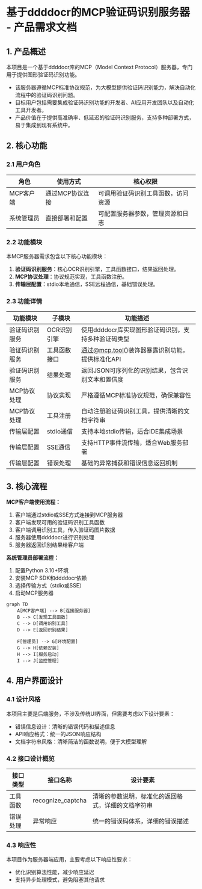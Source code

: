 # 基于ddddocr的MCP验证码识别服务器 - 产品需求文档

## 1. 产品概述

本项目是一个基于ddddocr库的MCP（Model Context Protocol）服务器，专门用于提供图形验证码识别功能。
- 该服务器遵循MCP标准协议规范，为大模型提供验证码识别能力，解决自动化流程中的验证码识别问题。
- 目标用户包括需要集成验证码识别功能的开发者、AI应用开发团队以及自动化工具开发者。
- 产品价值在于提供高准确率、低延迟的验证码识别服务，支持多种部署方式，易于集成到现有系统中。

## 2. 核心功能

### 2.1 用户角色

| 角色 | 使用方式 | 核心权限 |
|------|----------|----------|
| MCP客户端 | 通过MCP协议连接 | 可调用验证码识别工具函数，访问资源 |
| 系统管理员 | 直接部署和配置 | 可配置服务器参数，管理资源和日志 |

### 2.2 功能模块

本MCP服务器需求包含以下核心功能模块：
1. **验证码识别服务**：核心OCR识别引擎，工具函数接口，结果返回处理。
2. **MCP协议处理**：协议规范实现，工具函数注册。
3. **传输层配置**：stdio本地通信，SSE远程通信，基础错误处理。

### 2.3 功能详情

| 功能模块 | 子模块 | 功能描述 |
|----------|--------|----------|
| 验证码识别服务 | OCR识别引擎 | 使用ddddocr库实现图形验证码识别，支持多种验证码类型 |
| 验证码识别服务 | 工具函数接口 | 通过@mcp.tool()装饰器暴露识别功能，提供标准化API |
| 验证码识别服务 | 结果处理 | 返回JSON可序列化的识别结果，包含识别文本和置信度 |
| MCP协议处理 | 协议实现 | 严格遵循MCP标准协议规范，确保兼容性 |
| MCP协议处理 | 工具注册 | 自动注册验证码识别工具，提供清晰的文档字符串 |
| 传输层配置 | stdio通信 | 支持本地stdio传输，适合IDE集成场景 |
| 传输层配置 | SSE通信 | 支持HTTP事件流传输，适合Web服务部署 |
| 传输层配置 | 错误处理 | 基础的异常捕获和错误信息返回机制 |

## 3. 核心流程

**MCP客户端使用流程：**
1. 客户端通过stdio或SSE方式连接到MCP服务器
2. 客户端发现可用的验证码识别工具函数
3. 客户端调用识别工具，传入验证码图片数据
4. 服务器使用ddddocr进行识别处理
5. 服务器返回识别结果给客户端

**系统管理员部署流程：**
1. 配置Python 3.10+环境
2. 安装MCP SDK和ddddocr依赖
3. 选择传输方式（stdio或SSE）
4. 启动MCP服务器

```mermaid
graph TD
    A[MCP客户端] --> B[连接服务器]
    B --> C[发现工具函数]
    C --> D[调用识别工具]
    D --> E[返回识别结果]
    
    F[管理员] --> G[环境配置]
    G --> H[依赖安装]
    H --> I[服务启动]
    I --> J[监控管理]
```

## 4. 用户界面设计

### 4.1 设计风格

本项目主要是后端服务，不涉及传统UI界面，但需要考虑以下设计要素：
- 错误信息设计：清晰的错误代码和描述信息
- API响应格式：统一的JSON响应结构
- 文档字符串风格：清晰简洁的函数说明，便于大模型理解

### 4.2 接口设计概览

| 接口类型 | 接口名称 | 设计要素 |
|----------|----------|----------|
| 工具函数 | recognize_captcha | 清晰的参数说明，标准化的返回格式，详细的文档字符串 |
| 错误处理 | 异常响应 | 统一的错误码体系，详细的错误描述 |

### 4.3 响应性

本项目作为服务器端应用，主要考虑以下响应性要求：
- 优化识别算法性能，减少响应延迟
- 支持异步处理模式，避免阻塞其他请求